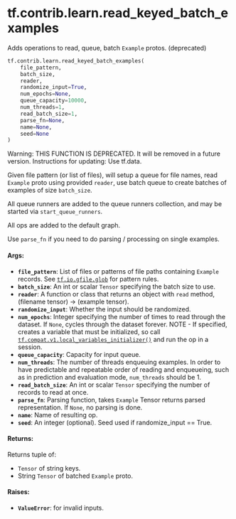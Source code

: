 <div itemscope itemtype="http://developers.google.com/ReferenceObject">
<meta itemprop="name" content="tf.contrib.learn.read_keyed_batch_examples" />
<meta itemprop="path" content="Stable" />
</div>

# tf.contrib.learn.read_keyed_batch_examples

Adds operations to read, queue, batch `Example` protos. (deprecated)

``` python
tf.contrib.learn.read_keyed_batch_examples(
    file_pattern,
    batch_size,
    reader,
    randomize_input=True,
    num_epochs=None,
    queue_capacity=10000,
    num_threads=1,
    read_batch_size=1,
    parse_fn=None,
    name=None,
    seed=None
)
```

<!-- Placeholder for "Used in" -->

Warning: THIS FUNCTION IS DEPRECATED. It will be removed in a future version.
Instructions for updating:
Use tf.data.

Given file pattern (or list of files), will setup a queue for file names,
read `Example` proto using provided `reader`, use batch queue to create
batches of examples of size `batch_size`.

All queue runners are added to the queue runners collection, and may be
started via `start_queue_runners`.

All ops are added to the default graph.

Use `parse_fn` if you need to do parsing / processing on single examples.

#### Args:


* <b>`file_pattern`</b>: List of files or patterns of file paths containing
    `Example` records. See <a href="../../../tf/io/gfile/glob.md"><code>tf.io.gfile.glob</code></a> for pattern rules.
* <b>`batch_size`</b>: An int or scalar `Tensor` specifying the batch size to use.
* <b>`reader`</b>: A function or class that returns an object with
  `read` method, (filename tensor) -> (example tensor).
* <b>`randomize_input`</b>: Whether the input should be randomized.
* <b>`num_epochs`</b>: Integer specifying the number of times to read through the
  dataset. If `None`, cycles through the dataset forever.
  NOTE - If specified, creates a variable that must be initialized, so call
  <a href="../../../tf/initializers/local_variables.md"><code>tf.compat.v1.local_variables_initializer()</code></a> and run the op in a session.
* <b>`queue_capacity`</b>: Capacity for input queue.
* <b>`num_threads`</b>: The number of threads enqueuing examples. In order to have
  predictable and repeatable order of reading and enqueueing, such as in
  prediction and evaluation mode, `num_threads` should be 1.
* <b>`read_batch_size`</b>: An int or scalar `Tensor` specifying the number of
  records to read at once.
* <b>`parse_fn`</b>: Parsing function, takes `Example` Tensor returns parsed
  representation. If `None`, no parsing is done.
* <b>`name`</b>: Name of resulting op.
* <b>`seed`</b>: An integer (optional). Seed used if randomize_input == True.


#### Returns:

Returns tuple of:
- `Tensor` of string keys.
- String `Tensor` of batched `Example` proto.



#### Raises:


* <b>`ValueError`</b>: for invalid inputs.